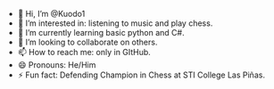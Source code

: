 - 👋 Hi, I’m @Kuodo1
- 👀 I’m interested in: listening to music and play chess.
- 🌱 I’m currently learning basic python and C#.
- 💞️ I’m looking to collaborate on others.
- 📫 How to reach me: only in GItHub.
- 😄 Pronouns: He/Him
- ⚡ Fun fact: Defending Champion in Chess at STI College Las Piñas.

<!---
Kuodo1/Kuodo1 is a ✨ special ✨ repository because its `README.md` (this file) appears on your GitHub profile.
You can click the Preview link to take a look at your changes.
--->
